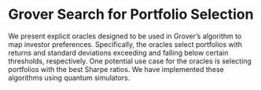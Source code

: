 # Grover Search for Portfolio Selection

We present explicit oracles designed to be used in
Grover’s algorithm to map investor preferences. Specifically, the
oracles select portfolios with returns and standard deviations
exceeding and falling below certain thresholds, respectively. One
potential use case for the oracles is selecting portfolios with the
best Sharpe ratios. We have implemented these algorithms using
quantum simulators.
